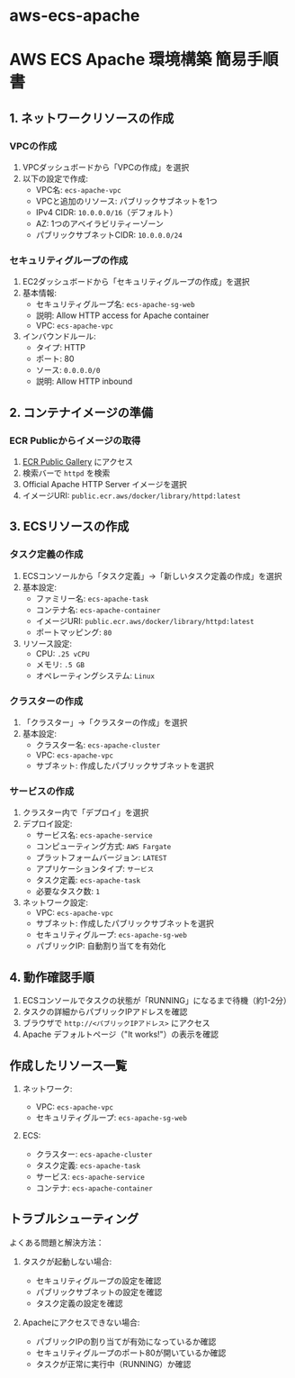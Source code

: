 # aws-ecs-apache


# AWS ECS Apache 環境構築 簡易手順書

## 1. ネットワークリソースの作成

### VPCの作成
1. VPCダッシュボードから「VPCの作成」を選択
2. 以下の設定で作成:
   - VPC名: `ecs-apache-vpc`
   - VPCと追加のリソース: パブリックサブネットを1つ
   - IPv4 CIDR: `10.0.0.0/16`（デフォルト）
   - AZ: 1つのアベイラビリティーゾーン
   - パブリックサブネットCIDR: `10.0.0.0/24`

### セキュリティグループの作成
1. EC2ダッシュボードから「セキュリティグループの作成」を選択
2. 基本情報:
   - セキュリティグループ名: `ecs-apache-sg-web`
   - 説明: Allow HTTP access for Apache container
   - VPC: `ecs-apache-vpc`
3. インバウンドルール:
   - タイプ: HTTP
   - ポート: 80
   - ソース: `0.0.0.0/0`
   - 説明: Allow HTTP inbound

## 2. コンテナイメージの準備

### ECR Publicからイメージの取得
1. [ECR Public Gallery](https://gallery.ecr.aws) にアクセス
2. 検索バーで `httpd` を検索
3. Official Apache HTTP Server イメージを選択
4. イメージURI: `public.ecr.aws/docker/library/httpd:latest`

## 3. ECSリソースの作成

### タスク定義の作成
1. ECSコンソールから「タスク定義」→「新しいタスク定義の作成」を選択
2. 基本設定:
   - ファミリー名: `ecs-apache-task`
   - コンテナ名: `ecs-apache-container`
   - イメージURI: `public.ecr.aws/docker/library/httpd:latest`
   - ポートマッピング: `80`
3. リソース設定:
   - CPU: `.25 vCPU`
   - メモリ: `.5 GB`
   - オペレーティングシステム: `Linux`

### クラスターの作成
1. 「クラスター」→「クラスターの作成」を選択
2. 基本設定:
   - クラスター名: `ecs-apache-cluster`
   - VPC: `ecs-apache-vpc`
   - サブネット: 作成したパブリックサブネットを選択

### サービスの作成
1. クラスター内で「デプロイ」を選択
2. デプロイ設定:
   - サービス名: `ecs-apache-service`
   - コンピューティング方式: `AWS Fargate`
   - プラットフォームバージョン: `LATEST`
   - アプリケーションタイプ: `サービス`
   - タスク定義: `ecs-apache-task`
   - 必要なタスク数: `1`
3. ネットワーク設定:
   - VPC: `ecs-apache-vpc`
   - サブネット: 作成したパブリックサブネットを選択
   - セキュリティグループ: `ecs-apache-sg-web`
   - パブリックIP: 自動割り当てを有効化

## 4. 動作確認手順

1. ECSコンソールでタスクの状態が「RUNNING」になるまで待機（約1-2分）
2. タスクの詳細からパブリックIPアドレスを確認
3. ブラウザで `http://<パブリックIPアドレス>` にアクセス
4. Apache デフォルトページ（"It works!"）の表示を確認

## 作成したリソース一覧

1. ネットワーク:
   - VPC: `ecs-apache-vpc`
   - セキュリティグループ: `ecs-apache-sg-web`

2. ECS:
   - クラスター: `ecs-apache-cluster`
   - タスク定義: `ecs-apache-task`
   - サービス: `ecs-apache-service`
   - コンテナ: `ecs-apache-container`

## トラブルシューティング

よくある問題と解決方法：

1. タスクが起動しない場合:
   - セキュリティグループの設定を確認
   - パブリックサブネットの設定を確認
   - タスク定義の設定を確認

2. Apacheにアクセスできない場合:
   - パブリックIPの割り当てが有効になっているか確認
   - セキュリティグループのポート80が開いているか確認
   - タスクが正常に実行中（RUNNING）か確認